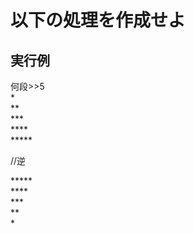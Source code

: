 # 以下の処理を作成せよ

## 実行例

何段>>5  
\*  
\*\*  
\*\*\*  
\*\*\*\*  
\*\*\*\*\*  

//逆

\*\*\*\*\*  
 \*\*\*\*   
  \*\*\*   
   \*\*  
    \*  
